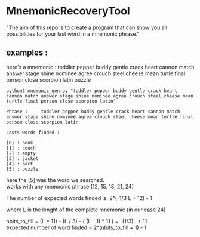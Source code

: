 # MnemonicRecoveryTool

"The aim of this repo is to create a program that can show you all possibilities for your last word in a mnemonic phrase."

## examples :

here's a mnemonic : toddler pepper buddy gentle crack heart cannon match answer stage shine nominee agree crouch steel cheese mean turtle final person close scorpion latin puzzle

```
python3 mnemonic_gen.py "toddler pepper buddy gentle crack heart cannon match answer stage shine nominee agree crouch steel cheese mean turtle final person close scorpion latin"

Phrase :	 toddler pepper buddy gentle crack heart cannon match answer stage shine nominee agree crouch steel cheese mean turtle final person close scorpion latin

Lasts words finded :

[0] : book
[1] : couch
[2] : empty
[3] : jacket
[4] : pact
[5] : puzzle
```

here the [5] was the word we searched. <br>
works with any mnemonic phrase (12, 15, 18, 21, 24) <br>


The number of expected words finded is: 2^(-1/3 L + 12) - 1 <br>

where L is the lenght of the complete mnemonic (in our case 24) <br>

nbits_to_fill = (L * 11)  - (L / 3)  -   ( (L - 1) * 11 ) = -(1/3)L + 11 <br>
expected number of word finded = 2^(nbits_to_fill + 1) - 1
